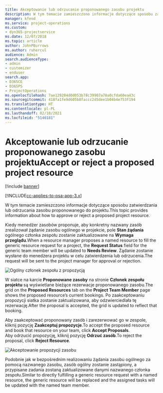 ```yaml
---
title: Akceptowanie lub odrzucanie proponowanego zasobu projektu
description: W tym temacie zamieszczono informacje dotyczące sposobu zatwierdzania lub odrzucania zasobu proponowanego do projektu.
manager: kfend
ms.service: project-operations
ms.custom:
- dyn365-projectservice
ms.date: 12/07/2018
ms.topic: article
author: JohnPBurrows
ms.author: ruhercul
audience: Admin
search.audienceType:
- admin
- customizer
- enduser
search.app:
- D365CE
- D365PS
- ProjectOperations
ms.openlocfilehash: 7ae129284d0d053b78c39907a78a0cfda60ea43c
ms.sourcegitcommit: 418fa1fe9d605b8faccc2d5dee1b04b4e753f194
ms.translationtype: HT
ms.contentlocale: pl-PL
ms.lasthandoff: 02/10/2021
ms.locfileid: "5146181"
---
```

# <a name="accept-or-reject-a-proposed-project-resource"></a><span data-ttu-id="ef461-103">Akceptowanie lub odrzucanie proponowanego zasobu projektu</span><span class="sxs-lookup"><span data-stu-id="ef461-103">Accept or reject a proposed project resource</span></span>

[!include [banner](../includes/psa-now-project-operations.md)]

[!INCLUDE[cc-applies-to-psa-app-3.x](../includes/cc-applies-to-psa-app-3x.md)]

<span data-ttu-id="ef461-104">W tym temacie zamieszczono informacje dotyczące sposobu zatwierdzania lub odrzucania zasobu proponowanego do projektu.</span><span class="sxs-lookup"><span data-stu-id="ef461-104">This topic provides information about how to approve or reject a proposed project resource.</span></span>

<span data-ttu-id="ef461-105">Kiedy menedżer zasobów proponuje, aby konkretny nazwany zasób zrealizował żądanie zasobu ogólnego w projekcie, pole **Stan żądania** ogólnego członka zespołu zostanie zaktualizowane na **Wymaga przeglądu**.</span><span class="sxs-lookup"><span data-stu-id="ef461-105">When a resource manager proposes a named resource to fill the generic resource request for a project, the **Request Status** field for the generic team member will be updated to **Needs Review**.</span></span> <span data-ttu-id="ef461-106">Żądanie zostanie wysłane do menedżera projektu w celu zatwierdzenia lub odrzucenia.</span><span class="sxs-lookup"><span data-stu-id="ef461-106">The request will be sent to the project manager for approval or rejection.</span></span>

![Ogólny członek zespołu z propozycją](media/RM-how-to-19.png)

<span data-ttu-id="ef461-108">W siatce na karcie **Proponowane zasoby** na stronie **Członek zespołu projektu** są wyświetlane bieżące rezerwacje proponowanego zasobu.</span><span class="sxs-lookup"><span data-stu-id="ef461-108">The grid on the **Proposed Resources** tab on the **Project Team Member** page shows the proposed resource’s current bookings.</span></span> <span data-ttu-id="ef461-109">Po zaakceptowaniu propozycji siatka zostanie zaktualizowana, aby odzwierciedlała tę rezerwację.</span><span class="sxs-lookup"><span data-stu-id="ef461-109">After the proposal is accepted, the grid is updated to reflect that booking.</span></span> 

<span data-ttu-id="ef461-110">Aby zaakceptować proponowany zasób i zarezerwować go w zespole, kliknij pozycję **Zaakceptuj propozycje**.</span><span class="sxs-lookup"><span data-stu-id="ef461-110">To accept the proposed resource and book that resource on your team, click **Accept Proposals**.</span></span>  
<span data-ttu-id="ef461-111">Aby odrzucić propozycję, kliknij pozycję **Odrzuć zasób**.</span><span class="sxs-lookup"><span data-stu-id="ef461-111">To reject the proposal, click **Reject Resource**.</span></span>

![Akceptowanie propozycji zasobu](media/RM-how-to-20.png) 

<span data-ttu-id="ef461-113">Podobnie jak w bezpośrednim realizowaniu żądania zasobu ogólnego za pomocą nazwanego zasobu, zasób ogólny zostanie zastąpiony, a przypisane zadania zostaną zaktualizowane danymi nazwanego członka zespołu.</span><span class="sxs-lookup"><span data-stu-id="ef461-113">Similar to directly fulfilling a generic resource request with a named resource, the generic resource will be replaced and the assigned tasks will be updated with the named team member.</span></span>
